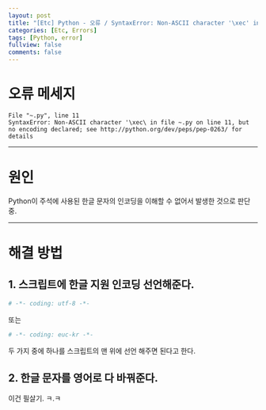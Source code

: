 ```yaml
---
layout: post
title: "[Etc] Python - 오류 / SyntaxError: Non-ASCII character '\xec' in file ~"
categories: [Etc, Errors]
tags: [Python, error]
fullview: false
comments: false
---
```


# 오류 메세지

```
File "~.py", line 11
SyntaxError: Non-ASCII character '\xec\ in file ~.py on line 11, but no encoding declared; see http://python.org/dev/peps/pep-0263/ for details
```

---

# 원인

Python이 주석에 사용된 한글 문자의 인코딩을 이해할 수 없어서 발생한 것으로 판단 중.

---

# 해결 방법

## 1. 스크립트에 한글 지원 인코딩 선언해준다.

```python
# -*- coding: utf-8 -*-
```

또는

```python
# -*- coding: euc-kr -*-
```

두 가지 중에 하나를 스크립트의 맨 위에 선언 해주면 된다고 한다.

## 2. 한글 문자를 영어로 다 바꿔준다.

이건 필살기. ㅋ.ㅋ